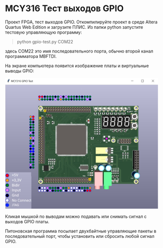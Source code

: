 # MCY316 Тест выходов GPIO

Проект FPGA, тест выходов GPIO.
Откомпилируйте проект в среде Altera Quartus Web Edition и загрузите ПЛИС.
Из папки python запустите тестовую управляющую программу:

>python gpio-test.py COM22

здесь COM22 это имя последовательного порта, обычно второй канал программатора MBFTDI.

На экране компьютера появится изображение платы и виртуальные выводы GPIO:

![MCY316 SpiFlash photo](../images/gpiotest.jpg "MCY316 FPGA SpiFlash board GPIO control")

Кликая мышкой по выводам можно подавать или снимать сигнал с выходов GPIO платы.

Питоновская программа посылает двухбайтные управляющие пакеты в последовательный порт, чтобы установить или сбросить любой сигнал GPIO.
